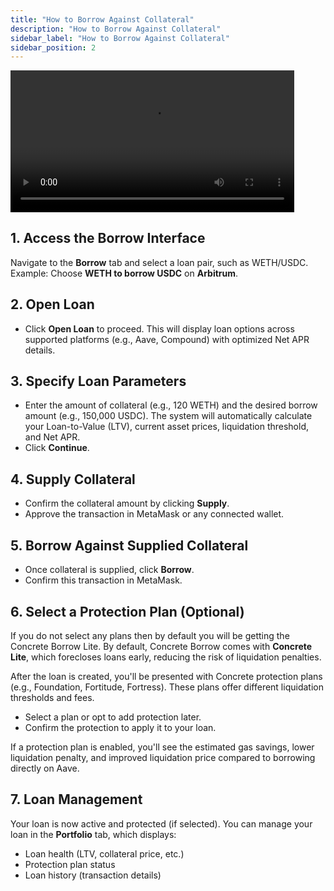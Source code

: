 ```yaml
---
title: "How to Borrow Against Collateral"
description: "How to Borrow Against Collateral"
sidebar_label: "How to Borrow Against Collateral"
sidebar_position: 2
---
```


<video controls width="90%">
  <source src="/vid/borrow-against-collateral.mp4"/>
</video>

## 1. Access the Borrow Interface

Navigate to the **Borrow** tab and select a loan pair, such as WETH/USDC.
Example: Choose **WETH to borrow USDC** on **Arbitrum**.

## 2. Open Loan  

- Click **Open Loan** to proceed. This will display loan options across supported platforms (e.g., Aave, Compound) with optimized Net APR details.  

## 3. Specify Loan Parameters

- Enter the amount of collateral (e.g., 120 WETH) and the desired borrow amount (e.g., 150,000 USDC). The system will automatically calculate your Loan-to-Value (LTV), current asset prices, liquidation threshold, and Net APR.
- Click **Continue**.

## 4. Supply Collateral

- Confirm the collateral amount by clicking **Supply**.  
- Approve the transaction in MetaMask or any connected wallet.

## 5. Borrow Against Supplied Collateral

- Once collateral is supplied, click **Borrow**.  
- Confirm this transaction in MetaMask.

## 6. Select a Protection Plan (Optional)

If you do not select any plans then by default you will be getting the Concrete Borrow Lite. By default, Concrete Borrow comes with **Concrete Lite**, which forecloses loans early, reducing the risk of liquidation penalties.

After the loan is created, you'll be presented with Concrete protection plans (e.g., Foundation, Fortitude, Fortress). These plans offer different liquidation thresholds and fees.  

- Select a plan or opt to add protection later.  
- Confirm the protection to apply it to your loan.

If a protection plan is enabled, you'll see the estimated gas savings, lower liquidation penalty, and improved liquidation price compared to borrowing directly on Aave.

## 7. Loan Management  

Your loan is now active and protected (if selected).
You can manage your loan in the **Portfolio** tab, which displays:
   - Loan health (LTV, collateral price, etc.)
   - Protection plan status
   - Loan history (transaction details)
